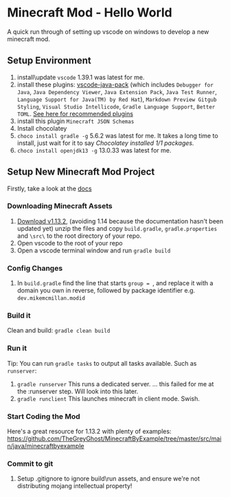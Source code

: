 # Minecraft Mod - Hello World

A quick run through of setting up vscode on windows to develop a new minecraft mod.

## Setup Environment
1) install\update `vscode` 1.39.1 was latest for me.
1) install these plugins: [vscode-java-pack](vscode:extension/vscjava.vscode-java-pack) (which includes `Debugger for Java`, `Java Dependency Viewer`, `Java Extension Pack`, `Java Test Runner`,  `Language Support for Java(TM) by Red Hat`), `Markdown Preview Gitgub Styling`, `Visual Studio Intellicode`, `Gradle Language Support`, `Better TOML`.  [See here for recommended plugins](https://code.visualstudio.com/docs/languages/java)
1) install this plugin `Minecraft JSON Schemas`
1) Install chocolatey
1) `choco install gradle -g` 5.6.2 was latest for me.  It takes a long time to install, just wait for it to say _Chocolatey installed 1/1 packages._
1) `choco install openjdk13 -g` 13.0.33 was latest for me.

## Setup New Minecraft Mod Project
Firstly, take a look at the [docs](https://mcforge.readthedocs.io/en/1.13.x/gettingstarted/)

### Downloading Minecraft Assets
1) [Download v1.13.2](https://files.minecraftforge.net/), (avoiding 1.14 because the documentation hasn't been updated yet) unzip the files and copy `build.gradle`, `gradle.properties` and `\src\` to the root directory of your repo. 
1) Open vscode to the root of your repo
1) Open a vscode terminal window and run `gradle build`

### Config Changes
1) In `build.gradle` find the line that starts `group = `, and replace it with a domain you own in reverse, followed by package identifier e.g. `dev.mikemcmillan.modid`

### Build it
Clean and build: `gradle clean build`

### Run it
Tip: You can run `gradle tasks` to output all tasks available.  Such as `runserver`:

1) `gradle runserver`  This runs a dedicated server. ... this failed for me at the :runserver step.  Will look into this later.
1) `gradle runclient` This launches minecraft in client mode.  Swish.

### Start Coding the Mod
Here's a great resource for 1.13.2 with plenty of examples: 
https://github.com/TheGreyGhost/MinecraftByExample/tree/master/src/main/java/minecraftbyexample

### Commit to git
1) Setup .gitignore to ignore build\run assets, and ensure we're not distributing mojang intellectual property!